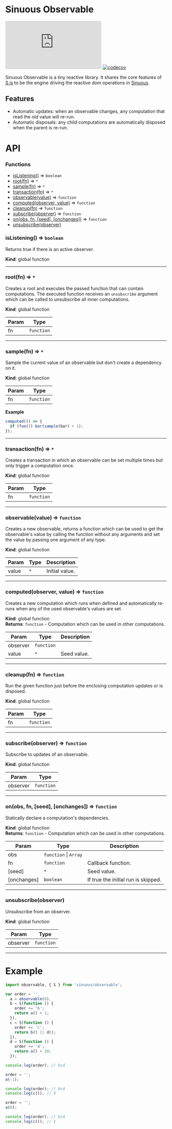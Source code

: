 # Sinuous Observable

![Badge size](https://img.badgesize.io/https://unpkg.com/sinuous/dist/observable.min.js?compression=gzip&label=gzip&style=flat-square)
[![codecov](https://img.shields.io/codecov/c/github/luwes/sinuous.svg?style=flat-square)](https://codecov.io/gh/luwes/sinuous)

Sinuous Observable is a tiny reactive library. It shares the core features of [S.js](https://github.com/adamhaile/S) to be the engine driving the reactive dom operations in [Sinuous](https://github.com/luwes/sinuous).

## Features

- Automatic updates: when an observable changes, any computation that read the old value will re-run.
- Automatic disposals: any child computations are automatically disposed when the parent is re-run.

# API

### Functions

- [isListening()](#isListening) ⇒ <code>boolean</code>
- [root(fn)](#root) ⇒ <code>\*</code>
- [sample(fn)](#sample) ⇒ <code>\*</code>
- [transaction(fn)](#transaction) ⇒ <code>\*</code>
- [observable(value)](#observable) ⇒ <code>function</code>
- [computed(observer, value)](#computed) ⇒ <code>function</code>
- [cleanup(fn)](#cleanup) ⇒ <code>function</code>
- [subscribe(observer)](#subscribe) ⇒ <code>function</code>
- [on(obs, fn, [seed], [onchanges])](#on) ⇒ <code>function</code>
- [unsubscribe(observer)](#unsubscribe)

<a name="isListening"></a>

### isListening() ⇒ <code>boolean</code>

Returns true if there is an active observer.

**Kind**: global function

---

<a name="root"></a>

### root(fn) ⇒ <code>\*</code>

Creates a root and executes the passed function that can contain computations.
The executed function receives an `unsubscribe` argument which can be called to
unsubscribe all inner computations.

**Kind**: global function

| Param | Type                  |
| ----- | --------------------- |
| fn    | <code>function</code> |

---

<a name="sample"></a>

### sample(fn) ⇒ <code>\*</code>

Sample the current value of an observable but don't create a dependency on it.

**Kind**: global function

| Param | Type                  |
| ----- | --------------------- |
| fn    | <code>function</code> |

**Example**

```js
computed(() => {
  if (foo()) bar(sample(bar) + 1);
});
```

---

<a name="transaction"></a>

### transaction(fn) ⇒ <code>\*</code>

Creates a transaction in which an observable can be set multiple times
but only trigger a computation once.

**Kind**: global function

| Param | Type                  |
| ----- | --------------------- |
| fn    | <code>function</code> |

---

<a name="observable"></a>

### observable(value) ⇒ <code>function</code>

Creates a new observable, returns a function which can be used to get
the observable's value by calling the function without any arguments
and set the value by passing one argument of any type.

**Kind**: global function

| Param | Type            | Description    |
| ----- | --------------- | -------------- |
| value | <code>\*</code> | Initial value. |

---

<a name="computed"></a>

### computed(observer, value) ⇒ <code>function</code>

Creates a new computation which runs when defined and automatically re-runs
when any of the used observable's values are set.

**Kind**: global function  
**Returns**: <code>function</code> - Computation which can be used in other computations.

| Param    | Type                  | Description |
| -------- | --------------------- | ----------- |
| observer | <code>function</code> |             |
| value    | <code>\*</code>       | Seed value. |

---

<a name="cleanup"></a>

### cleanup(fn) ⇒ <code>function</code>

Run the given function just before the enclosing computation updates
or is disposed.

**Kind**: global function

| Param | Type                  |
| ----- | --------------------- |
| fn    | <code>function</code> |

---

<a name="subscribe"></a>

### subscribe(observer) ⇒ <code>function</code>

Subscribe to updates of an observable.

**Kind**: global function

| Param    | Type                  |
| -------- | --------------------- |
| observer | <code>function</code> |

---

<a name="on"></a>

### on(obs, fn, [seed], [onchanges]) ⇒ <code>function</code>

Statically declare a computation's dependencies.

**Kind**: global function  
**Returns**: <code>function</code> - Computation which can be used in other computations.

| Param       | Type                                        | Description                         |
| ----------- | ------------------------------------------- | ----------------------------------- |
| obs         | <code>function</code> \| <code>Array</code> |                                     |
| fn          | <code>function</code>                       | Callback function.                  |
| [seed]      | <code>\*</code>                             | Seed value.                         |
| [onchanges] | <code>boolean</code>                        | If true the initial run is skipped. |

---

<a name="unsubscribe"></a>

### unsubscribe(observer)

Unsubscribe from an observer.

**Kind**: global function

| Param    | Type                  |
| -------- | --------------------- |
| observer | <code>function</code> |

---

# Example

```js
import observable, { S } from 'sinuous/observable';

var order = '',
  a = observable(0),
  b = S(function () {
    order += 'b';
    return a() + 1;
  }),
  c = S(function () {
    order += 'c';
    return b() || d();
  }),
  d = S(function () {
    order += 'd';
    return a() + 10;
  });

console.log(order); // bcd

order = '';
a(-1);

console.log(order); // bcd
console.log(c()); // 9

order = '';
a(0);

console.log(order); // bcd
console.log(c()); // 1
```
